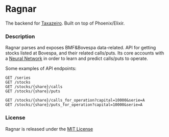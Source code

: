 # Ragnar

The backend for [Taxazeiro](https://sonataxa.tech). Built on top of Phoenix/Elixir.

### Description
Ragnar parses and exposes BMF&Bovespa data-related. 
API for getting stocks listed at Bovespa, and their related calls/puts. Its core accounts with a [Neural Network](https://en.wikipedia.org/wiki/Artificial_neural_network) in order to learn and predict calls/puts to operate. 

Some examples of API endpoints:

	GET /series
	GET /stocks
	GET /stocks/{share}/calls
	GET /stocks/{share}/puts
	
	GET /stocks/{share}/calls_for_operation?capital=10000&serie=A
	GET /stocks/{share}/puts_for_operation?capital=10000&serie=A
	

### License
Ragnar is released under the [MIT License](https://opensource.org/licenses/MIT)